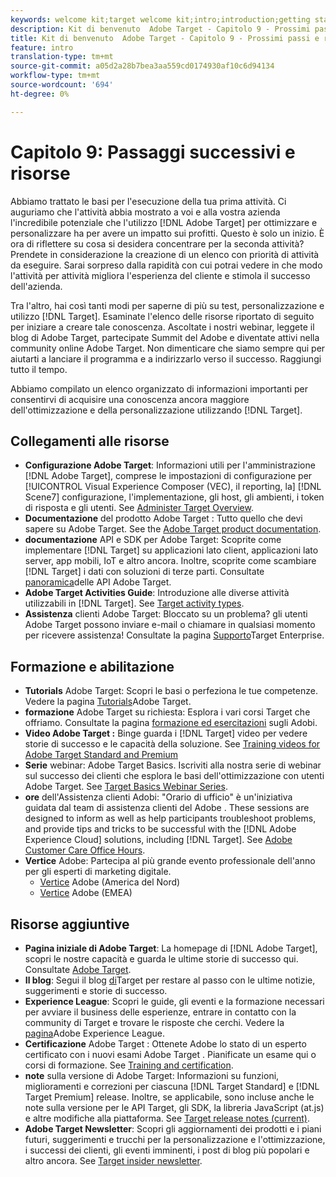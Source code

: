 ```yaml
---
keywords: welcome kit;target welcome kit;intro;introduction;getting started
description: Kit di benvenuto  Adobe Target - Capitolo 9 - Prossimi passi e risorse
title: Kit di benvenuto  Adobe Target - Capitolo 9 - Prossimi passi e risorse
feature: intro
translation-type: tm+mt
source-git-commit: a05d2a28b7bea3aa559cd0174930af10c6d94134
workflow-type: tm+mt
source-wordcount: '694'
ht-degree: 0%

---
```



# Capitolo 9: Passaggi successivi e risorse

Abbiamo trattato le basi per l&#39;esecuzione della tua prima attività. Ci auguriamo che l&#39;attività abbia mostrato a voi e alla vostra azienda l&#39;incredibile potenziale che l&#39;utilizzo [!DNL Adobe Target] per ottimizzare e personalizzare ha per avere un impatto sui profitti. Questo è solo un inizio. È ora di riflettere su cosa si desidera concentrare per la seconda attività? Prendete in considerazione la creazione di un elenco con priorità di attività da eseguire. Sarai sorpreso dalla rapidità con cui potrai vedere in che modo l&#39;attività per attività migliora l&#39;esperienza del cliente e stimola il successo dell&#39;azienda.

Tra l&#39;altro, hai così tanti modi per saperne di più su test, personalizzazione e utilizzo [!DNL Target]. Esaminate l&#39;elenco delle risorse riportato di seguito per iniziare a creare tale conoscenza. Ascoltate i nostri webinar, leggete il  blog di Adobe Target, partecipate  Summit del Adobe e diventate attivi nella community online  Adobe Target. Non dimenticare che siamo sempre qui per aiutarti a lanciare il programma e a indirizzarlo verso il successo. Raggiungi tutto il tempo.

Abbiamo compilato un elenco organizzato di informazioni importanti per consentirvi di acquisire una conoscenza ancora maggiore dell&#39;ottimizzazione e della personalizzazione utilizzando [!DNL Target].

## Collegamenti alle risorse

* **Configurazione  Adobe Target**: Informazioni utili per l&#39;amministrazione [!DNL Adobe Target], comprese le impostazioni di configurazione per [!UICONTROL Visual Experience Composer (VEC), il reporting, la] [!DNL Scene7] configurazione, l&#39;implementazione, gli host, gli ambienti, i token di risposta e gli utenti. See [Administer Target Overview](/help/administrating-target/administrating-target.md).
* **Documentazione** del prodotto Adobe Target : Tutto quello che devi sapere su  Adobe Target. See the [Adobe Target product documentation](https://experienceleague.adobe.com/docs/target/using/target-home.html).
* **documentazione** API e SDK per Adobe Target: Scoprite come implementare [!DNL Target] su applicazioni lato client, applicazioni lato server, app mobili, IoT e altro ancora. Inoltre, scoprite come scambiare [!DNL Target] i dati con soluzioni di terze parti. Consultate [panoramica](/help/api/api-overview.md)delle API Adobe Target.
* **Adobe Target Activities Guide**: Introduzione alle diverse attività utilizzabili in [!DNL Target]. See [Target activity types](/help/c-activities/target-activities-guide.md).
* **Assistenza** clienti Adobe Target: Bloccato su un problema?  gli utenti Adobe Target possono inviare e-mail o chiamare in qualsiasi momento per ricevere assistenza! Consultate la pagina [Supporto](https://helpx.adobe.com/contact/enterprise-support.ec.html#target)Target Enterprise.

## Formazione e abilitazione

* **Tutorials** Adobe Target: Scopri le basi o perfeziona le tue competenze. Vedere la pagina [Tutorials](https://experienceleague.adobe.com/docs/target-learn/tutorials/overview.html)Adobe Target.
* **formazione** Adobe Target su richiesta: Esplora i vari corsi Target che offriamo. Consultate la pagina [formazione ed esercitazioni](https://helpx.adobe.com/learning.html?promoid=KAUDK) sugli Adobi.
* **Video Adobe Target :** Binge guarda i [!DNL Target] video per vedere storie di successo e le capacità della soluzione. See [Training videos for Adobe Target Standard and Premium](/help/c-intro/target-standard-premium-training-videos.md)
* **Serie** webinar:  Adobe Target Basics. Iscriviti alla nostra serie di webinar sul successo dei clienti che esplora le basi dell&#39;ottimizzazione con  utenti Adobe Target. See [Target Basics Webinar Series](/help/cmp-resources-and-contact-information.md#concept_11902FAC95C64479AABE020557A7EEE4).
* **ore** dell&#39;Assistenza clienti Adobi: &quot;Orario di ufficio&quot; è un&#39;iniziativa guidata dal team di assistenza clienti del Adobe . These sessions are designed to inform as well as help participants troubleshoot problems, and provide tips and tricks to be successful with the [!DNL Adobe Experience Cloud] solutions, including [!DNL Target]. See [Adobe Customer Care Office Hours](/help/cmp-resources-and-contact-information.md#concept_58EA30379D3B48C4848BA2A8C464A5B7).
* **Vertice** Adobe: Partecipa al più grande evento professionale dell&#39;anno per gli esperti di marketing digitale.
   * [Vertice](https://summit.adobe.com/na/) Adobe  (America del Nord)
   * [Vertice](http://summit-emea.adobe.com/emea/) Adobe  (EMEA)

## Risorse aggiuntive

* **Pagina iniziale di  Adobe Target**: La homepage di [!DNL Adobe Target], scopri le nostre capacità e guarda le ultime storie di successo qui. Consultate [Adobe Target](https://www.adobe.com/it/marketing/target.html).
* **Il blog**: Segui il blog [di](https://blog.adobe.com/en/2020/07/29/adobe-target-announces-enhanced-analytics-measurement-for-ai-powered-testing-and-personalization.html#gs.di9df5)Target per restare al passo con le ultime notizie, suggerimenti e storie di successo.
* **Experience League**: Scopri le guide, gli eventi e la formazione necessari per avviare il business delle esperienze, entrare in contatto con la community di Target e trovare le risposte che cerchi. Vedere la [pagina](https://experienceleague.adobe.com/#home)Adobe Experience League.
* **Certificazione** Adobe Target : Ottenete  Adobe lo stato di un esperto certificato con i nuovi esami Adobe Target . Pianificate un esame qui o corsi di formazione. See [Training and certification](/help/c-intro/training-and-certification.md).
* **note** sulla versione di Adobe Target: Informazioni su funzioni, miglioramenti e correzioni per ciascuna [!DNL Target Standard] e [!DNL Target Premium] release. Inoltre, se applicabile, sono incluse anche le note sulla versione per le API Target, gli SDK, la libreria JavaScript (at.js) e altre modifiche alla piattaforma. See [Target release notes (current)](/help/r-release-notes/release-notes.md).
* **Adobe Target Newsletter**: Scopri gli aggiornamenti dei prodotti e i piani futuri, suggerimenti e trucchi per la personalizzazione e l&#39;ottimizzazione, i successi dei clienti, gli eventi imminenti, i post di blog più popolari e altro ancora. See [Target insider newsletter](/help/r-release-notes/target-insider-newsletter.md).

